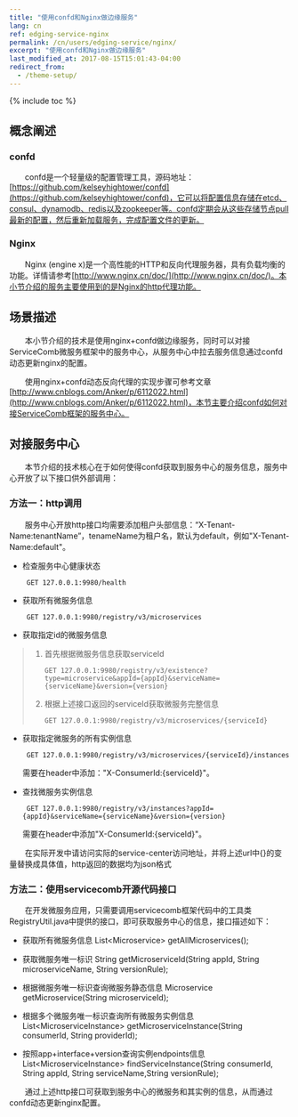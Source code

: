 ```yaml
---
title: "使用confd和Nginx做边缘服务"
lang: cn
ref: edging-service-nginx
permalink: /cn/users/edging-service/nginx/
excerpt: "使用confd和Nginx做边缘服务"
last_modified_at: 2017-08-15T15:01:43-04:00
redirect_from:
  - /theme-setup/
---
```


{% include toc %}
## 概念阐述

### **confd**

　　confd是一个轻量级的配置管理工具，源码地址：[https://github.com/kelseyhightower/confd](https://github.com/kelseyhightower/confd)，它可以将配置信息存储在etcd、consul、dynamodb、redis以及zookeeper等。confd定期会从这些存储节点pull最新的配置，然后重新加载服务，完成配置文件的更新。

### **Nginx**

　　Nginx \(engine x\)是一个高性能的HTTP和反向代理服务器，具有负载均衡的功能。详情请参考[http://www.nginx.cn/doc/](http://www.nginx.cn/doc/)。本小节介绍的服务主要使用到的是Nginx的http代理功能。

## 场景描述

　　本小节介绍的技术是使用nginx+confd做边缘服务，同时可以对接ServiceComb微服务框架中的服务中心，从服务中心中拉去服务信息通过confd动态更新nginx的配置。

　　使用nginx+confd动态反向代理的实现步骤可参考文章[http://www.cnblogs.com/Anker/p/6112022.html](http://www.cnblogs.com/Anker/p/6112022.html)，本节主要介绍confd如何对接ServiceComb框架的服务中心。

## 对接服务中心

　　本节介绍的技术核心在于如何使得confd获取到服务中心的服务信息，服务中心开放了以下接口供外部调用：

### **方法一：http调用**

　　服务中心开放http接口均需要添加租户头部信息：“X-Tenant-Name:tenantName”，tenameName为租户名，默认为default，例如"X-Tenant-Name:default"。

* 检查服务中心健康状态

  ```http
   GET 127.0.0.1:9980/health
  ```

* 获取所有微服务信息

  ```http
   GET 127.0.0.1:9980/registry/v3/microservices
  ```

* 获取指定id的微服务信息

> 1. 首先根据微服务信息获取serviceId
>
>    ```http
>    GET 127.0.0.1:9980/registry/v3/existence?type=microservice&appId={appId}&serviceName={serviceName}&version={version}
>    ```
>
> 2. 根据上述接口返回的serviceId获取微服务完整信息
>
>    ```http
>    GET 127.0.0.1:9980/registry/v3/microservices/{serviceId}
>    ```

* 获取指定微服务的所有实例信息

  ```http
   GET 127.0.0.1:9980/registry/v3/microservices/{serviceId}/instances
  ```
   需要在header中添加："X-ConsumerId:{serviceId}"。

* 查找微服务实例信息

  ```http
   GET 127.0.0.1:9980/registry/v3/instances?appId={appId}&serviceName={serviceName}&version={version}
  ```
   需要在header中添加"X-ConsumerId:{serviceId}"。

　　在实际开发中请访问实际的service-center访问地址，并将上述url中{}的变量替换成具体值，http返回的数据均为json格式

### **方法二：使用servicecomb开源代码接口**

　　在开发微服务应用，只需要调用servicecomb框架代码中的工具类RegistryUtil.java中提供的接口，即可获取服务中心的信息，接口描述如下：

* 获取所有微服务信息  List&lt;Microservice&gt; getAllMicroservices\(\);

* 获取微服务唯一标识  String getMicroserviceId\(String appId, String microserviceName, String versionRule\);

* 根据微服务唯一标识查询微服务静态信息  Microservice getMicroservice\(String microserviceId\);

* 根据多个微服务唯一标识查询所有微服务实例信息  List&lt;MicroserviceInstance&gt; getMicroserviceInstance\(String consumerId, String providerId\);

* 按照app+interface+version查询实例endpoints信息  List&lt;MicroserviceInstance&gt; findServiceInstance\(String consumerId, String appId, String serviceName,String versionRule\);

　　通过上述http接口可获取到服务中心的微服务和其实例的信息，从而通过confd动态更新nginx配置。
